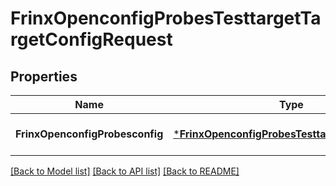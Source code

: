 # FrinxOpenconfigProbesTesttargetTargetConfigRequest

## Properties
Name | Type | Description | Notes
------------ | ------------- | ------------- | -------------
**FrinxOpenconfigProbesconfig** | [***FrinxOpenconfigProbesTesttargetTargetConfig**](frinx.openconfig.probes.testtarget.target.Config.md) |  | [optional] [default to null]

[[Back to Model list]](../README.md#documentation-for-models) [[Back to API list]](../README.md#documentation-for-api-endpoints) [[Back to README]](../README.md)


